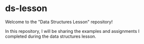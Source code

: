 # ds-lesson

Welcome to the "Data Structures Lesson" repository!

In this repository, I will be sharing the examples and assignments I completed during the data structures lesson.


 
